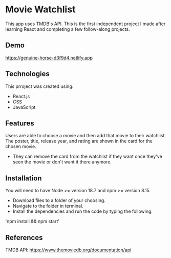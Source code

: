 # Movie Watchlist

This app uses TMDB's API. This is the first independent project I made after learning React and completing a few follow-along projects.


## Demo 

https://genuine-horse-d3f9d4.netlify.app 

## Technologies

This prroject was created using: 

- React.js
- CSS
- JavaScript


## Features

Users are able to choose a movie and then add that movie to their watchlist. The poster, title, release year, and rating are shown in the card for the chosen movie. 

- They can remove the card from the watchlist if they want once they've seen the movie or don't want it there anymore. 

## Installation 

You will need to have Node >= version 18.7 and npm >= version 8.15.

- Download files to a folder of your choosing.
- Navigate to the folder in terminal.
- Install the dependencies and run the code by typing the following:

'npm install && npm start'


## References

TMDB API: https://www.themoviedb.org/documentation/api

